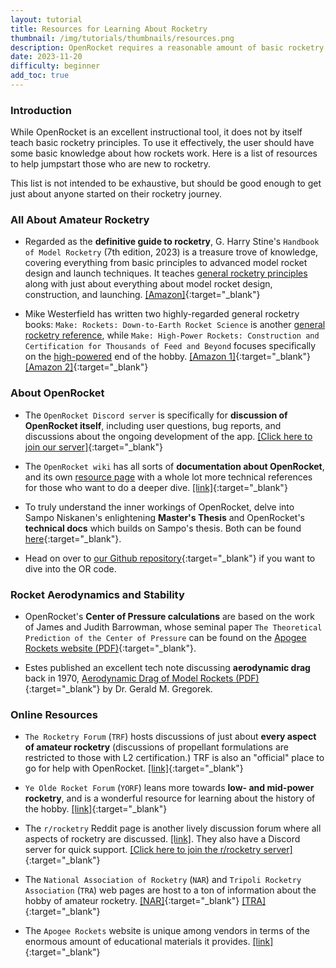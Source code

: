 ```yaml
---
layout: tutorial
title: Resources for Learning About Rocketry
thumbnail: /img/tutorials/thumbnails/resources.png
description: OpenRocket requires a reasonable amount of basic rocketry knowledge to use it productively.  This tutorial provides a list of resources for those who want to learn.
date: 2023-11-20
difficulty: beginner
add_toc: true
---
```


### Introduction
While OpenRocket is an excellent instructional tool, it does not by itself teach basic rocketry principles.  To use it effectively, the user should have some basic knowledge about how rockets work.  Here is a list of resources to help jumpstart those who are new to rocketry.

This list is not intended to be exhaustive, but should be good enough to get just about anyone started on their rocketry journey.

### All About Amateur Rocketry

* Regarded as the **definitive guide to rocketry**, G. Harry Stine's `Handbook of Model Rocketry` (7th edition, 2023) is a treasure trove of knowledge, covering everything from basic principles to advanced model rocket design and launch techniques. It teaches <u>general rocketry principles</u> along with just about everything about model rocket design, construction, and launching. [[Amazon]](https://www.amazon.com/Handbook-Model-Rocketry-7th-Official/dp/0471472425/){:target="_blank"}

* Mike Westerfield has written two highly-regarded general rocketry books: `Make: Rockets: Down-to-Earth Rocket Science` is another <u>general rocketry reference</u>, while `Make: High-Power Rockets: Construction and Certification for Thousands of Feed and Beyond` focuses specifically on the <u>high-powered</u> end of the hobby. [[Amazon 1]](https://www.amazon.com/Model-Rocketry-Handbook-21st-Century/dp/1854862294/){:target="_blank"} [[Amazon 2]](https://a.co/d/bI3cVBw){:target="_blank"}

### About OpenRocket

* The `OpenRocket Discord server` is specifically for **discussion of OpenRocket itself**, including user questions, bug reports, and discussions about the ongoing development of the app. [[Click here to join our server]](https://discord.gg/Mrb3dU5raZ){:target="_blank"}

* The `OpenRocket wiki` has all sorts of **documentation about OpenRocket**, and its own [resource page](https://wiki.openrocket.info/Resources) with a whole lot more technical references for those who want to do a deeper dive. [[link]](https://wiki.openrocket.info){:target="_blank"}

* To truly understand the inner workings of OpenRocket, delve into Sampo Niskanen's enlightening **Master's Thesis** and OpenRocket's **technical docs** which builds on Sampo's thesis. Both can be found [here](/documentation.html#technical-documentation){:target="_blank"}.

* Head on over to [our Github repository](https://github.com/openrocket/openrocket){:target="_blank"} if you want to dive into the OR code.

### Rocket Aerodynamics and Stability

* OpenRocket's **Center of Pressure calculations** are based on the work of James and Judith Barrowman, whose seminal paper `The Theoretical Prediction of the Center of Pressure` can be found on the [Apogee Rockets website (PDF)](https://www.apogeerockets.com/downloads/barrowman_report.pdf){:target="_blank"}.

* Estes published an excellent tech note discussing **aerodynamic drag** back in 1970, [Aerodynamic Drag of Model Rockets (PDF)](/assets/estes_drag.pdf){:target="_blank"} by Dr. Gerald M. Gregorek.

### Online Resources

* `The Rocketry Forum` (`TRF`) hosts discussions of just about **every aspect of amateur rocketry** (discussions of propellant formulations are restricted to those with L2 certification.) TRF is also an "official" place to go for help with OpenRocket. [[link]](https://www.rocketryforum.com/){:target="_blank"}

* `Ye Olde Rocket Forum` (`YORF`) leans more towards **low- and mid-power rocketry**, and is a wonderful resource for learning about the history of the hobby. [[link]](https://oldrocketforum.com){:target="_blank"}

* The `r/rocketry` Reddit page is another lively discussion forum where all aspects of rocketry are discussed. [[link]](https://www.reddit.com/r/rocketry/). They also have a Discord server for quick support. [[Click here to join the r/rocketry server]](https://discord.com/invite/Ezgs4TGXvx){:target="_blank"}

* The `National Association of Rocketry` (`NAR`) and `Tripoli Rocketry Association` (`TRA`) web pages are host to a ton of information about the hobby of amateur rocketry. [[NAR]](https://nar.org/){:target="_blank"} [[TRA]](https://tripoli.org){:target="_blank"}

* The `Apogee Rockets` website is unique among vendors in terms of the enormous amount of educational materials it provides. [[link]](https://www.apogeerockets.com/){:target="_blank"}
